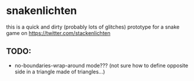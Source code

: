 # snakenlichten

this is a quick and dirty (probably lots of glitches) prototype for a snake game on https://twitter.com/stackenlichten

## TODO:
- no-boundaries-wrap-around mode??? (not sure how to define opposite side in a triangle made of triangles...)
